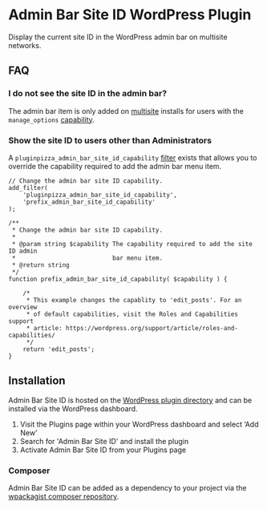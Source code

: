 # Admin Bar Site ID WordPress Plugin

Display the current site ID in the WordPress admin bar on multisite networks.

## FAQ

### I do not see the site ID in the admin bar?

The admin bar item is only added on [multisite](https://wordpress.org/support/article/create-a-network/) installs for users with the `manage_options` [capability](https://wordpress.org/support/article/roles-and-capabilities/).

### Show the site ID to users other than Administrators

A `pluginpizza_admin_bar_site_id_capability` [filter](https://developer.wordpress.org/plugins/hooks/filters/) exists that allows you to override the capability required to add the admin bar menu item.

```
// Change the admin bar site ID capability.
add_filter(
	'pluginpizza_admin_bar_site_id_capability',
	'prefix_admin_bar_site_id_capability'
);

/**
 * Change the admin bar site ID capability.
 *
 * @param string $capability The capability required to add the site ID admin
 *                           bar menu item.
 * @return string
 */
function prefix_admin_bar_site_id_capability( $capability ) {

	/*
	 * This example changes the capablity to 'edit_posts'. For an overview
	 * of default capabilities, visit the Roles and Capabilities support
	 * article: https://wordpress.org/support/article/roles-and-capabilities/
	 */
	return 'edit_posts';
}
```

## Installation

Admin Bar Site ID is hosted on the [WordPress plugin directory](https://wordpress.org/plugins/admin-bar-site-id/) and can be installed via the WordPress dashboard.

1. Visit the Plugins page within your WordPress dashboard and select ‘Add New’
1. Search for 'Admin Bar Site ID' and install the plugin
1. Activate Admin Bar Site ID from your Plugins page

### Composer

Admin Bar Site ID can be added as a dependency to your project via the [wpackagist composer repository](https://wpackagist.org/search?q=admin-bar-site-id).
